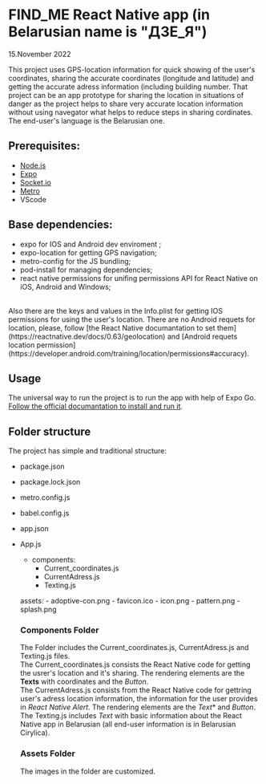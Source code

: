 # FIND_ME React Native app (in Belarusian name is "ДЗЕ_Я") 

15.November 2022

This project uses GPS-location information for quick showing of the user's coordinates, sharing the accurate coordinates (longitude and latitude) and getting the accurate adress information (including building number. That project can be an app prototype for sharing the location in situations of danger as the project helps to share very accurate location information without using navegator what helps to reduce steps in sharing cordinates. The end-user's language is the Belarusian one.

## Prerequisites:

- [Node.js](https://nodejs.org/en/)
- [Expo](https://expo.dev/)
- [Socket.io](https://www.npmjs.com/package/react-native-tcp-socket)
- [Metro](https://facebook.github.io/metro/)
- VScode

## Base dependencies:

 - expo for IOS and Android dev enviroment ;
 - expo-location for getting GPS navigation;
 - metro-config for the JS bundling;
 - pod-install for managing dependencies;
 - react native permissions for unifing permissions API for React Native on iOS, Android and Windows;
  <br>
Also there are the keys and values in the Info.plist for getting IOS permissions for using the user's location. There are no Android requets for location, please, follow [the React Native documantation to set them](https://reactnative.dev/docs/0.63/geolocation) and [Android requets location permission](https://developer.android.com/training/location/permissions#accuracy).

## Usage

The universal way to run the project is to run the app with help of Expo Go. [Follow the official documantation to install and run it](https://docs.expo.dev/workflow/expo-go/).


## Folder structure

The project has simple and traditional structure:
 <br>
 - package.json
 - package.lock.json
 - metro.config.js
 - babel.config.js
 - app.json
 - App.js

    -  components:
        - Current_coordinates.js
        - CurrentAdress.js
        - Texting.js

    assets:
          - adoptive-con.png
          - favicon.ico
          - icon.png
          - pattern.png
          - splash.png


   ### Components Folder

   The Folder includes the  Current_coordinates.js, CurrentAdress.js and Texting.js files. 
   <br>
   The Current_coordinates.js consists the React Native code for getting the usrer's location and it's sharing. The rendering elements are the **Texts** with coordinates and the *Button*.
    <br>
   The CurrentAdress.js consists from the React Native code for gettring user's adress location information, the information for the user provides in *React Native Alert*. The rendering elements are the *Text** and *Button*.
    <br>
   The Texting.js includes *Text* with basic information about the React Native app in Belarusian (all end-user information is in Belarusian Cirylica).

   ### Assets Folder

   The images in the folder are customized.




